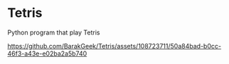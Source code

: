 # Tetris
Python program that play Tetris


https://github.com/BarakGeek/Tetris/assets/108723711/50a84bad-b0cc-46f3-a43e-e02ba2a5b740

